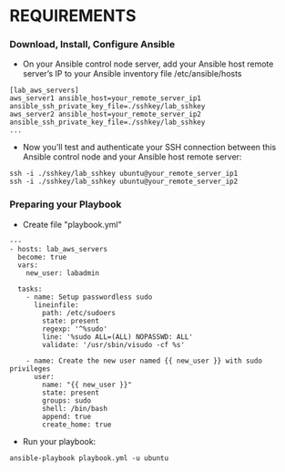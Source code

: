 # REQUIREMENTS

### Download, Install, Configure Ansible

- On your Ansible control node server, add your Ansible host remote server’s IP to your Ansible inventory file /etc/ansible/hosts
```
[lab_aws_servers]
aws_server1 ansible_host=your_remote_server_ip1 ansible_ssh_private_key_file=./sshkey/lab_sshkey
aws_server2 ansible_host=your_remote_server_ip2 ansible_ssh_private_key_file=./sshkey/lab_sshkey
...
```
- Now you’ll test and authenticate your SSH connection between this Ansible control node and your Ansible host remote server:
```
ssh -i ./sshkey/lab_sshkey ubuntu@your_remote_server_ip1
ssh -i ./sshkey/lab_sshkey ubuntu@your_remote_server_ip2
```
### Preparing your Playbook

- Create file "playbook.yml"
```
---
- hosts: lab_aws_servers
  become: true
  vars:
    new_user: labadmin

  tasks:
    - name: Setup passwordless sudo
      lineinfile:
        path: /etc/sudoers
        state: present
        regexp: '^%sudo'
        line: '%sudo ALL=(ALL) NOPASSWD: ALL'
        validate: '/usr/sbin/visudo -cf %s'

    - name: Create the new user named {{ new_user }} with sudo privileges
      user:
        name: "{{ new_user }}"
        state: present
        groups: sudo
        shell: /bin/bash
        append: true
        create_home: true
```
- Run your playbook:
```
ansible-playbook playbook.yml -u ubuntu
```

